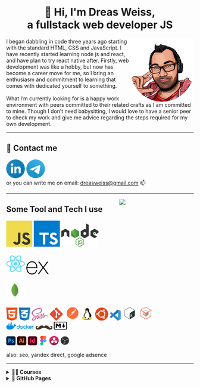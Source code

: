 <h1 align = 'center'>👋 Hi, I'm Dreas Weiss, <br>
 a fullstack web developer JS
</h1>
<img width=170 align='right' src='./assets/img/logo.png'>
I began dabbling in code three years ago starting with the standard HTML, CSS and JavaScript. I have recently started learning node js and react, and have plan to try react native after. Firstly, web development was like a hobby, but now has become a career move for me, so I bring an enthusiasm and commitment to learning that comes with dedicated yourself to something.
<br/>
<br/>
What I’m currently looking for is a happy work environment with peers committed to their related crafts as I am committed to mine. Though I don’t need babysitting, I would love to have a senior peer to check my work and give me advice regarding the steps required for my own development.

---
## 💬 Contact me
[<img width=50 src='./assets/img/linkedin.svg'>](https://www.linkedin.com/in/dreasweiss) [<img width=50 src='./assets/img/telegram.svg'>](https://telegram.me/dreasweiss)
<br>
or you can write me on email: dreasweiss@gmail.com 📫

---

[<img width=200 align='right' src='https://www.codewars.com/users/DreasWeiss/badges/micro'>](https://www.codewars.com/users/DreasWeiss)


## Some Tool and Tech I use

<img width=70 src='./assets/img/js.svg' alt='JavaScript'>   <img width=70 src='./assets/img/ts.svg' alt='TypeScript'>   <img width=100 src='./assets/img/nodejs.svg' alt='NodeJs'>   <br>

<img width=50 src='./assets/img/react.svg' alt='React'>   <img width=60 src='./assets/img/express.svg' alt='Express'> <br>

  <img width=50 src='./assets/img/mongodb.svg' alt='MongoDB'> <br>

 <img width=30 src='./assets/img/html.svg' alt='HTML'>   <img width=30 src='./assets/img/css3.svg' alt='CSS'>   <img width=45 src='./assets/img/sass.svg' alt='SASS'>  <img width=35 src='./assets/img/git.svg' alt='GIT'>    <img width=40 src='./assets/img/postman.svg' alt='Postman'>   <img width=35 src='./assets/img/linux.svg' alt='Linux'>   <img width=35 src='./assets/img/ubuntu.svg' alt='Ubuntu'>   <img width=30 src='./assets/img/vscode.svg' alt='VSCode'>  <img width=40 src='./assets/img/bash.svg' alt='Bash Script'>   <img width=40 src='./assets/img/telegraf.svg' alt='Telegraf framework'>
 <br/>
 <img width=75 src='./assets/img/docker.svg' alt='Docker'>
 <img width=45 src='./assets/img/handlebars.svg' alt='Handlebars'>      <img width=35 src='./assets/img/markdown.svg' alt='Markdown'>   <br>

 <img width=25 src='./assets/img/adobe-photoshop-2.svg' alt='Photoshop'> <img width=25 src='./assets/img/adobe-illustrator-cc-icon.svg' alt='Illustrator'> <img width=25 src='./assets/img/adobe-indesign-cc-icon.svg' alt='Indesign'> <img width=25 src='./assets/img/figma.svg' alt='Figma'> <img width=25 src='./assets/img/davinci-resolve-12.svg' alt='Davinci Resolve'> <img width=25 src='./assets/img/obs-2.svg' alt='OBS'> <br>
 
 also: seo, yandex direct, google adsence
 
 ---

<details>
   <summary><b> 👨‍🎓 Courses </b></summary>

|issue date|platform|hours|tech|course/cerificate|
| --- | --- | --- | --- | --- |
| march 2024 | [stepik](https://stepik.org/course/186300/info) | 16 | <img width=25 src='./assets/img/react.svg' alt='React'> | Basics React, React Router and Redux Toolkit
| feb 2024 | [udemy](https://www.udemy.com/course/30-react-projects-learn-react-js-by-building-30-web-apps/) | 13 | <img width=25 src='./assets/img/react.svg' alt='React'> | [30+ React Projects, Learn React JS by Building 30+ Web Apps](https://github.com/DreasWeiss/30ReactPr)
| apr 2023 | [udemy](https://www.udemy.com/course/telegram-mono-currency-bot/) | 1 | <img width=25 src='./assets/img/nodejs.svg' alt='NodeJs'> <img width=25 src='./assets/img/telegraf.svg' alt='Telegraf framework'> | Telegram Bot "Current Course" on Node.js and Monobank API
| mar 2023 | [freecodecamp](https://www.freecodecamp.org/learn/back-end-development-and-apis/) | 300 | <img width=25 src='./assets/img/nodejs.svg' alt='NodeJs'> <img width=25 src='./assets/img/express.svg' alt='Express'> | [Back End Development and APIs](https://www.freecodecamp.org/certification/dreasweiss/back-end-development-and-apis)
| dec 2022 | [stepik](https://stepik.org/course/73/info) | 10 | <img width=25 src='./assets/img/linux.svg' alt='Linux'> | [Introduction to Linux](https://stepik.org/cert/1888144)
| dec 2022 | [stepik](https://stepik.org/course/52226/info) | 1 |   | [Young Fighter Course in IT](https://stepik.org/cert/1876461)
| jul 2021 | [freecodecamp](https://www.freecodecamp.org/learn/javascript-algorithms-and-data-structures/) | 300 | <img width=25 src='./assets/img/js.svg' alt='JavaScript'> | [JavaScript Algorithms and Data Structures](https://www.freecodecamp.org/certification/dreasweiss/javascript-algorithms-and-data-structures)

</details>

<details>
   <summary><b> 📄 GitHub Pages </b></summary>

|link|tech|description|github|
| --- | --- | --- | --- |
| [FiverrQrious](https://dreasweiss.github.io/fiverr_qrious/) | HTML CSS JavaScript | it was the task from fiver. design provided by the client | [github](https://github.com/DreasWeiss/fiverr_qrious)|
| [FiverrHubTags](https://dreasweiss.github.io/FiverrHubTags/) | HTML CSS SCSS | it was the task from fiver. The customer left very good review and tips | [github](https://github.com/DreasWeiss/FiverrHubTags)|
| [GmailSignatureCarl](https://dreasweiss.github.io/GmailSignatureCarl/) | JavaScript HTML CSS | online email signature generator for the customer from upwork. the client uses this site to make signatures to the employees of his company | [github](https://github.com/DreasWeiss/GmailSignatureCarl)|
| [s-hild.ru](https://dreasweiss.github.io/s-hild.ru/) | HTML CSS | business card website - local commercial store (the main request of the customer - quickly and cheaply) it is very simple - but this site brings money and customers to the customer for several years | [github](https://github.com/DreasWeiss/s-hild.ru)|
| [TributePage](https://dreasweiss.github.io/fccTributePage/) | HTML CSS | html/css course project freecodecamp | [github](https://github.com/DreasWeiss/fccTributePage)|
| [DesignerPortfolio](https://dreasweiss.github.io/site_DesignerPortfolio/) | HTML CSS JavaScript | html/css/js training project | [github](https://github.com/DreasWeiss/site_DesignerPortfolio)|
| [ActiveBox](https://dreasweiss.github.io/site_ActiveBox/) | HTML CSS JavaScript | html/css/js training project | [github](https://github.com/DreasWeiss/site_ActiveBox)|


</details>

### 

<!--
**DreasWeiss/DreasWeiss** is a ✨ _special_ ✨ repository because its `README.md` (this file) appears on your GitHub profile.

Here are some ideas to get you started:

- 🔭 I’m currently working on ...
- 🌱 I’m currently learning ...
- 👯 I’m looking to collaborate on ...
- 🤔 I’m looking for help with ...
- 💬 Ask me about ...
- 📫 How to reach me: ...
- 😄 Pronouns: ...
- ⚡ Fun fact: ...
-->
